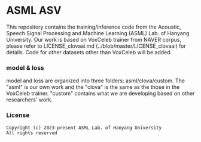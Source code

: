 # ASML ASV

This repository contains the training/inference code from the Acoustic, Speech Signal Processing and Machine Learning (ASML) Lab. of Hanyang University.
Our work is based on VoxCeleb trainer from NAVER corpus, please refer to LICENSE_clovaai.md (../blob/master/LICENSE_clovaai) for details.
Code for other datasets other than VoxCeleb will be added. 

### model & loss

model and loss are organized into three folders: asml/clova/custom.
The "asml" is our own work and the "clova" is the same as the those in the VoxCeleb trainer.
"custom" contains what we are developing based on other researchers' work. 


### License
```
Copyright (c) 2023-present ASML Lab. of Hanyang University
All rights reserved
```
